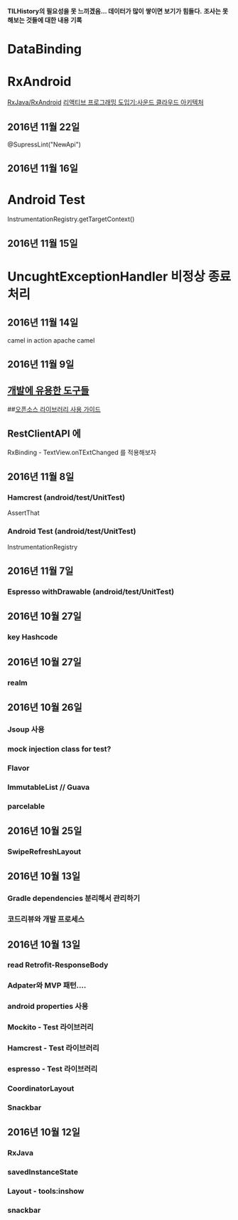 **TILHistory의 필요성을 못 느끼겠음... 데이터가 많이 쌓이면 보기가 힘들다.**
**조사는 못해보는 것들에 대한  내용 기록**

# DataBinding


# RxAndroid
[RxJava/RxAndroid](http://kunny.github.io/community/2016/02/08/gdg_korea_android_weekly_02_1/)
[리액티브 프로그래밍 도입기:사운드 클라우드 아키텍처](https://realm.io/kr/news/gotocph-mattias-kappler-reactive-architecture-android/)

## 2016년 11월 22일
@SupressLint("NewApi")

## 2016년 11월 16일
# Android Test
InstrumentationRegistry.getTargetContext()

## 2016년 11월 15일
# UncughtExceptionHandler 비정상 종료 처리

## 2016년 11월 14일
camel in action
apache camel


## 2016년 11월 9일
## [개발에 유용한 도구들](http://www.slideshare.net/kingori/ss-68326596)
##[오픈소스 라이브러리 사용 가이드](http://www.slideshare.net/jyte/ss-68249803)
## RestClientAPI 에
RxBinding - TextView.onTExtChanged 를 적용해보자

## 2016년 11월 8일
### Hamcrest (android/test/UnitTest)
AssertThat
### Android Test (android/test/UnitTest)
InstrumentationRegistry

## 2016년 11월 7일
### Espresso withDrawable (android/test/UnitTest)

## 2016년 10월 27일
### key Hashcode

## 2016년 10월 27일
### realm

## 2016년 10월 26일
### Jsoup 사용
### mock injection class for test?
### Flavor
### ImmutableList // Guava
### parcelable

## 2016년 10월 25일
### SwipeRefreshLayout

## 2016년 10월 13일
### Gradle dependencies 분리해서 관리하기
### 코드리뷰와 개발 프로세스

## 2016년 10월 13일
### read Retrofit-ResponseBody
### Adpater와 MVP 패턴....
### android properties 사용
### Mockito - Test 라이브러리
### Hamcrest - Test 라이브러리
### espresso - Test 라이브러리
### CoordinatorLayout
### Snackbar

## 2016년 10월 12일
### RxJava
### savedInstanceState
### Layout - tools:inshow
### snackbar
